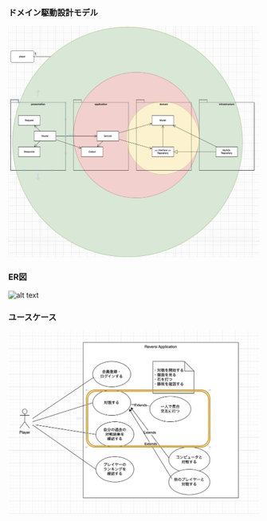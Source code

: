 ### ドメイン駆動設計モデル

![alt text](docs/ドメイン駆動設計コンセプト.jpg)

### ER図

![alt text](docs/ER図.png)

### ユースケース

![alt text](docs/ユースケース.png)
